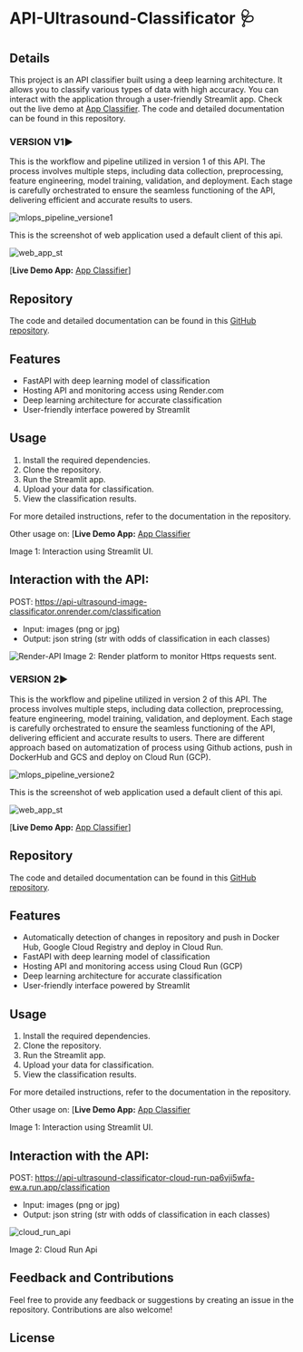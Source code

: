 # API-Ultrasound-Classificator 🩺

## Details

This project is an API classifier built using a deep learning architecture. It allows you to classify various types of data with high accuracy. You can interact with the application through a user-friendly Streamlit app. Check out the live demo at [App Classifier](https://m-ballabio1-web-app-classificator-main-0ebnyd.streamlit.app/). The code and detailed documentation can be found in this repository.

### VERSION V1▶️
This is the workflow and pipeline utilized in version 1 of this API. The process involves multiple steps, including data collection, preprocessing, feature engineering, model training, validation, and deployment. Each stage is carefully orchestrated to ensure the seamless functioning of the API, delivering efficient and accurate results to users.

![mlops_pipeline_versione1](https://github.com/M-ballabio1/API-Ultrasound-Classificator/assets/78934727/b78b7379-8c3a-45ae-966a-117b50e09525)

This is the screenshot of web application used a default client of this api.

![web_app_st](https://github.com/M-ballabio1/API-Ultrasound-Classificator/assets/78934727/769b3d16-886a-41d8-8321-eb8038a2a488)

[**Live Demo App:** [App Classifier](https://m-ballabio1-web-app-classificator-main-0ebnyd.streamlit.app/)]

## Repository

The code and detailed documentation can be found in this [GitHub repository](https://github.com/M-ballabio1/API-Ultrasound-Classificator).

## Features

- FastAPI with deep learning model of classification
- Hosting API and monitoring access using Render.com
- Deep learning architecture for accurate classification
- User-friendly interface powered by Streamlit

## Usage

1. Install the required dependencies.
2. Clone the repository.
3. Run the Streamlit app.
4. Upload your data for classification.
5. View the classification results.

For more detailed instructions, refer to the documentation in the repository.

Other usage on: [**Live Demo App:** [App Classifier](https://m-ballabio1-web-app-classificator-main-0ebnyd.streamlit.app/)

Image 1: Interaction using Streamlit UI.

## Interaction with the API:

POST: https://api-ultrasound-image-classificator.onrender.com/classification
- Input: images (png or jpg)
- Output: json string (str with odds of classification in each classes)

![Render-API](https://github.com/M-ballabio1/API-Ultrasound-Classificator/assets/78934727/1b8312d0-d331-4419-9593-87b14a78337c)
Image 2: Render platform to monitor Https requests sent.

### VERSION 2▶️
This is the workflow and pipeline utilized in version 2 of this API. The process involves multiple steps, including data collection, preprocessing, feature engineering, model training, validation, and deployment. Each stage is carefully orchestrated to ensure the seamless functioning of the API, delivering efficient and accurate results to users. There are different approach based on automatization of process using Github actions, push in DockerHub and GCS and deploy on Cloud Run (GCP).

![mlops_pipeline_versione2](https://github.com/M-ballabio1/API-Ultrasound-Classificator/assets/78934727/1046e090-38d2-4c3b-9bc4-d32415f97e98)

This is the screenshot of web application used a default client of this api.

![web_app_st](https://github.com/M-ballabio1/API-Ultrasound-Classificator/assets/78934727/769b3d16-886a-41d8-8321-eb8038a2a488)

[**Live Demo App:** [App Classifier](https://m-ballabio1-web-app-classificator-main-0ebnyd.streamlit.app/)]

## Repository

The code and detailed documentation can be found in this [GitHub repository](https://github.com/M-ballabio1/API-Ultrasound-Classificator).

## Features

- Automatically detection of changes in repository and push in Docker Hub, Google Cloud Registry and deploy in Cloud Run.
- FastAPI with deep learning model of classification
- Hosting API and monitoring access using Cloud Run (GCP)
- Deep learning architecture for accurate classification
- User-friendly interface powered by Streamlit

## Usage

1. Install the required dependencies.
2. Clone the repository.
3. Run the Streamlit app.
4. Upload your data for classification.
5. View the classification results.

For more detailed instructions, refer to the documentation in the repository.

Other usage on: [**Live Demo App:** [App Classifier](https://m-ballabio1-web-app-classificator-main-0ebnyd.streamlit.app/)

Image 1: Interaction using Streamlit UI.

## Interaction with the API:

POST: https://api-ultrasound-classificator-cloud-run-pa6vji5wfa-ew.a.run.app/classification
- Input: images (png or jpg)
- Output: json string (str with odds of classification in each classes)

![cloud_run_api](https://github.com/M-ballabio1/API-Ultrasound-Classificator/assets/78934727/9ecad8c1-2890-4a5b-bd30-8fa2d7f708dd)

Image 2: Cloud Run Api

## Feedback and Contributions

Feel free to provide any feedback or suggestions by creating an issue in the repository. Contributions are also welcome!

## License


